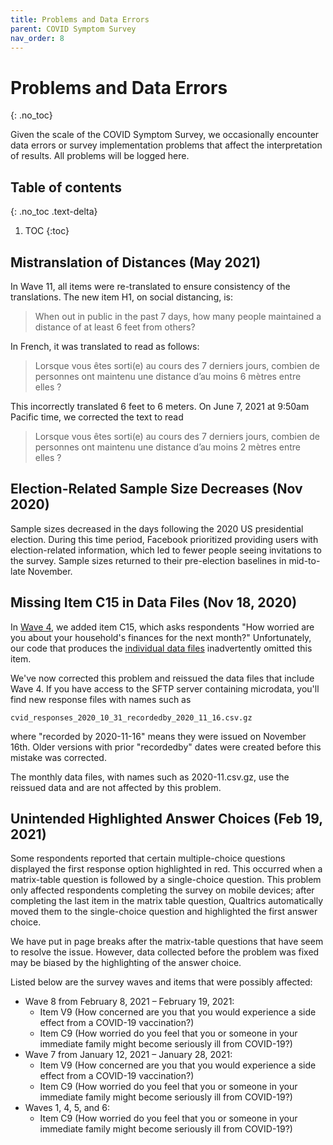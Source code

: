 ```yaml
---
title: Problems and Data Errors
parent: COVID Symptom Survey
nav_order: 8
---
```


# Problems and Data Errors
{: .no_toc}

Given the scale of the COVID Symptom Survey, we occasionally encounter data
errors or survey implementation problems that affect the interpretation of
results. All problems will be logged here.

## Table of contents
{: .no_toc .text-delta}

1. TOC
{:toc}

## Mistranslation of Distances (May 2021)

In Wave 11, all items were re-translated to ensure consistency of the
translations. The new item H1, on social distancing, is:

> When out in public in the past 7 days, how many people maintained a distance
> of at least 6 feet from others?

In French, it was translated to read as follows:

> Lorsque vous êtes sorti(e) au cours des 7 derniers jours, combien de personnes
> ont maintenu une distance d’au moins 6 mètres entre elles ?

This incorrectly translated 6 feet to 6 meters. On June 7, 2021 at 9:50am
Pacific time, we corrected the text to read

> Lorsque vous êtes sorti(e) au cours des 7 derniers jours, combien de personnes
> ont maintenu une distance d’au moins 2 mètres entre elles ?

## Election-Related Sample Size Decreases (Nov 2020)

Sample sizes decreased in the days following the 2020 US presidential election.
During this time period, Facebook prioritized providing users with
election-related information, which led to fewer people seeing invitations to
the survey. Sample sizes returned to their pre-election baselines in mid-to-late
November.

## Missing Item C15 in Data Files (Nov 18, 2020)

In [Wave 4](coding.md), we added item C15, which asks respondents "How worried
are you about your household's finances for the next month?" Unfortunately, our
code that produces the [individual data files](survey-files.md) inadvertently
omitted this item.

We've now corrected this problem and reissued the data files that include
Wave 4. If you have access to the SFTP server containing microdata, you'll find
new response files with names such as

    cvid_responses_2020_10_31_recordedby_2020_11_16.csv.gz

where "recorded by 2020-11-16" means they were issued on November 16th. Older
versions with prior "recordedby" dates were created before this mistake was
corrected.

The monthly data files, with names such as 2020-11.csv.gz, use the reissued data
and are not affected by this problem.

## Unintended Highlighted Answer Choices (Feb 19, 2021)

Some respondents reported that certain multiple-choice questions displayed the
first response option highlighted in red. This occurred when a matrix-table
question is followed by a single-choice question. This problem only affected
respondents completing the survey on mobile devices; after completing the last
item in the matrix table question, Qualtrics automatically moved them to the
single-choice question and highlighted the first answer choice.

We have put in page breaks after the matrix-table questions that have seem to
resolve the issue. However, data collected before the problem was fixed may be
biased by the highlighting of the answer choice.

Listed below are the survey waves and items that were possibly affected:

* Wave 8 from February 8, 2021 – February 19, 2021:
  * Item V9 (How concerned are you that you would experience a side effect from
    a COVID-19 vaccination?)
  * Item C9 (How worried do you feel that you or someone in your immediate
    family might become seriously ill from COVID-19?)
* Wave 7 from January 12, 2021 – January 28, 2021:
  * Item V9 (How concerned are you that you would experience a side effect from
    a COVID-19 vaccination?)
  * Item C9 (How worried do you feel that you or someone in your immediate
    family might become seriously ill from COVID-19?)
* Waves 1, 4, 5, and 6:
  * Item C9 (How worried do you feel that you or someone in your immediate
    family might become seriously ill from COVID-19?)
